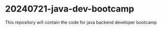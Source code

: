 # 20240721-java-dev-bootcamp
This repository will contain the code for java backend developer bootcamp
